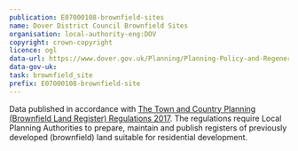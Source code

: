 ```yaml
---
publication: E07000108-brownfield-sites
name: Dover District Council Brownfield Sites
organisation: local-authority-eng:DOV
copyright: crown-copyright
licence: ogl
data-url: https://www.dover.gov.uk/Planning/Planning-Policy-and-Regeneration/Regeneration-and-Development-Opportunities/Brownfield-Register-csv.csv
data-gov-uk: 
task: brownfield_site
prefix: E07000108-brownfield-site
---
```


Data published in accordance with [The Town and Country Planning (Brownfield Land Register) Regulations 2017](http://www.legislation.gov.uk/uksi/2017/403/contents/made).
The regulations require Local Planning Authorities to prepare, maintain and publish registers of previously developed (brownfield) land suitable for residential development.

